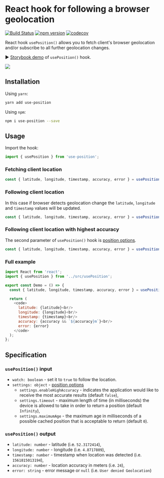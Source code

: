 # React hook for following a browser geolocation

[![Build Status](https://travis-ci.org/trekhleb/use-position.svg?branch=master)](https://travis-ci.org/trekhleb/use-position)
[![npm version](https://badge.fury.io/js/use-position.svg)](https://badge.fury.io/js/use-position)
[![codecov](https://codecov.io/gh/trekhleb/use-position/branch/master/graph/badge.svg)](https://codecov.io/gh/trekhleb/use-position)

React hook `usePosition()` allows you to fetch client's browser geolocation and/or subscribe to all further geolocation changes.

▶︎ [Storybook demo](https://trekhleb.github.io/use-position/) of `usePosition()` hook.

![](https://repository-images.githubusercontent.com/194388894/00bf0e80-9a90-11e9-917f-aeaa68667edf)

## Installation

Using `yarn`:

```bash
yarn add use-position
```

Using `npm`:

```bash
npm i use-position --save
```

## Usage

Import the hook:

```javascript
import { usePosition } from 'use-position';
```

### Fetching client location

```javascript
const { latitude, longitude, timestamp, accuracy, error } = usePosition();
```

### Following client location

In this case if browser detects geolocation change the `latitude`, `longitude` and `timestamp` values will be updated.

```javascript
const { latitude, longitude, timestamp, accuracy, error } = usePosition(true);
```

### Following client location with highest accuracy

The second parameter of `usePosition()` hook is [position options](https://developer.mozilla.org/en-US/docs/Web/API/PositionOptions).

```javascript
const { latitude, longitude, timestamp, accuracy, error } = usePosition(true, {enableHighAccuracy: true});
```

### Full example

```javascript
import React from 'react';
import { usePosition } from '../src/usePosition';

export const Demo = () => {
  const { latitude, longitude, timestamp, accuracy, error } = usePosition(true);

  return (
    <code>
      latitude: {latitude}<br/>
      longitude: {longitude}<br/>
      timestamp: {timestamp}<br/>
      accuracy: {accuracy && `${accuracy}m`}<br/>
      error: {error}
    </code>
  );
};
```

## Specification

### `usePosition()` input

- `watch: boolean` - set it to `true` to follow the location.
- `settings: object` - [position options](https://developer.mozilla.org/en-US/docs/Web/API/PositionOptions)
  - `settings.enableHighAccuracy` - indicates the application would like to receive the most accurate results (default `false`),
  - `settings.timeout` - maximum length of time (in milliseconds) the device is allowed to take in order to return a position (default `Infinity`),
  - `settings.maximumAge` - the maximum age in milliseconds of a possible cached position that is acceptable to return (default `0`).

### `usePosition()` output

- `latitude: number` - latitude (i.e. `52.3172414`),
- `longitude: number` - longitude (i.e. `4.8717809`),
- `timestamp: number` - timestamp when location was detected (i.e. `1561815013194`),
- `accuracy: number` - location accuracy in meters (i.e. `24`),
- `error: string` - error message or `null` (i.e. `User denied Geolocation`)
